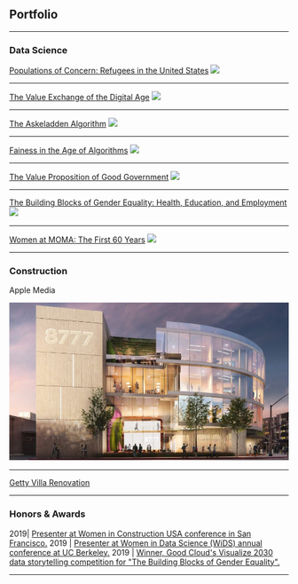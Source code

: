 ## Portfolio

---

### Data Science 

[Populations of Concern: Refugees in the United States](https://www.behance.net/gallery/87351527/Populations-of-Concern-Refugees-in-the-United-States?tracking_source=project_owner_other_projects)
<img src="images/dummy_thumbnail.jpg?raw=true"/>

---
[The Value Exchange of the Digital Age](https://medium.com/berkeleyischool/the-value-exchange-of-the-digital-age-9d44ddd2d0c0)
<img src="images/dummy_thumbnail.jpg?raw=true"/>

---
[The Askeladden Algorithm](https://github.com/annacjacobson/207_FinalProject_Askeladden)
<img src="images/dummy_thumbnail.jpg?raw=true"/>

---
[Fainess in the Age of Algorithms](https://medium.com/berkeleyischool/fairness-in-the-age-of-algorithms-feb11c56a709)
<img src="images/dummy_thumbnail.jpg?raw=true"/>

---
[The Value Proposition of Good Government](https://www.behance.net/gallery/76704737/WDVP-2019-The-Value-Proposition-of-Good-Government)
<img src="images/dummy_thumbnail.jpg?raw=true"/>

---
[The Building Blocks of Gender Equality: Health, Education, and Employment](https://datastudio.google.com/u/0/reporting/1tlqT8tm00MX9md_f4DitMSVqWbk-6oK0)
<img src="images/dummy_thumbnail.jpg?raw=true"/>

---
[Women at MOMA: The First 60 Years](https://medium.com/berkeleyischool/women-at-moma-the-first-60-years-383d6b98f4f)
<img src="images/dummy_thumbnail.jpg?raw=true"/>

---

### Construction

Apple Media

<img src="images/apple_media.jpg?raw=true" width = "2500"/>

---
[Getty Villa Renovation](https://annacjacobson.github.io/thegettyvilla)

---

### Honors & Awards

2019| [Presenter at Women in Construction USA conference in San Francisco.](https://medium.com/berkeleyischool/crafting-a-sustainable-career-8ba3d8cdbcd6)
2019 | [Presenter at Women in Data Science (WiDS) annual conference at UC Berkeley.](https://www.ischool.berkeley.edu/events/2019/wids-berkeley)
2019 | [Winner, Good Cloud's Visualize 2030 data storytelling competition for "The Building Blocks of Gender Equality".](https://cloud.google.com/visualize-2030/#meet-the-winners)

---

